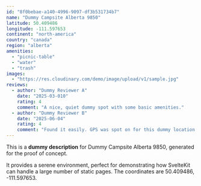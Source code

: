 ```yaml
---
id: "8f0bebae-a140-4996-9097-df3b531734b7"
name: "Dummy Campsite Alberta 9850"
latitude: 50.409486
longitude: -111.597653
continent: "north-america"
country: "canada"
region: "alberta"
amenities:
  - "picnic-table"
  - "water"
  - "trash"
images:
  - "https://res.cloudinary.com/demo/image/upload/v1/sample.jpg"
reviews:
  - author: "Dummy Reviewer A"
    date: "2025-03-010"
    rating: 4
    comment: "A nice, quiet dummy spot with some basic amenities."
  - author: "Dummy Reviewer B"
    date: "2025-06-04"
    rating: 4
    comment: "Found it easily. GPS was spot on for this dummy location."
---
```


This is a **dummy description** for Dummy Campsite Alberta 9850, generated for the proof of concept.

It provides a serene environment, perfect for demonstrating how SvelteKit can handle a large number of static pages. The coordinates are 50.409486, -111.597653.
